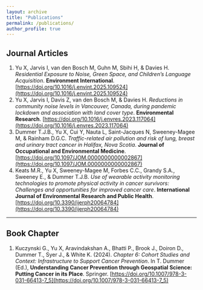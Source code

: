 ```yaml
---
layout: archive
title: "Publications"
permalink: /publications/
author_profile: true
---
```



##  Journal Articles

1. Yu X, Jarvis I, van den Bosch M, Guhn M, Sbihi H, & Davies H. *Residential Exposure to Noise, Green Space, and Children’s Language Acquisition*. **Environment International**. [https://doi.org/10.1016/j.envint.2025.109524](https://doi.org/10.1016/j.envint.2025.109524)
2. Yu X, Jarvis I, Davis Z, van den Bosch M, & Davies H. *Reductions in community noise levels in Vancouver, Canada, during pandemic lockdown and association with land cover type*. **Environmental Research**. [https://doi.org/10.1016/j.envres.2023.117064](https://doi.org/10.1016/j.envres.2023.117064)
3. Dummer T.J.B., Yu X, Cui Y, Nauta L, Saint-Jacques N, Sweeney-Magee M, & Rainham D.G.C. *Traffic-related air pollution and risk of lung, breast and urinary tract cancer in Halifax, Nova Scotia*. **Journal of Occupational and Environmental Medicine**. [https://doi.org/10.1097/JOM.0000000000002867](https://doi.org/10.1097/JOM.0000000000002867)
4. Keats M.R., Yu X, Sweeney-Magee M, Forbes C.C., Grandy S.A., Sweeney E., & Dummer T.J.B. *Use of wearable activity monitoring technologies to promote physical activity in cancer survivors: Challenges and opportunities for improved cancer care*. **International Journal of Environmental Research and Public Health**. [https://doi.org/10.3390/ijerph20064784](https://doi.org/10.3390/ijerph20064784)



---

##  Book Chapter

1. Kuczynski G., Yu X, Aravindakshan A., Bhatti P., Brook J., Doiron D., Dummer T., Syer J., & White K. (2024). *Chapter 6: Cohort Studies and Context: Infrastructure to Support Cancer Prevention*. In T. Dummer (Ed.), **Understanding Cancer Prevention through Geospatial Science: Putting Cancer in its Place**. Springer. [https://doi.org/10.1007/978-3-031-66413-7_5](https://doi.org/10.1007/978-3-031-66413-7_5)
